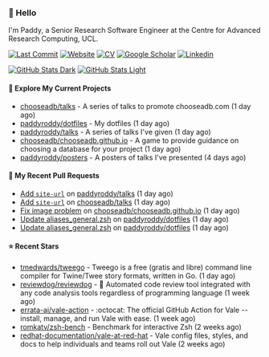 ### 👋 Hello

I'm Paddy, a Senior Research Software Engineer at the Centre for Advanced
Research Computing, UCL.

[![Last Commit](https://img.shields.io/github/last-commit/paddyroddy/paddyroddy/main?label=updated)](https://github.com/paddyroddy)
[![Website](https://img.shields.io/badge/GitHub%20Pages-222?logo=githubpages&logoColor=fff&style=for-the-badge&style=flat)](https://paddyroddy.github.io)
[![CV](https://img.shields.io/badge/CV-PDF-pink.svg)](https://paddyroddy.github.io/cv)
[![Google Scholar](https://img.shields.io/badge/Google%20Scholar-4285F4?logo=googlescholar&logoColor=fff&style=for-the-badge&style=flat)](https://scholar.google.com/citations?user=OFigHUwAAAAJ)
[![Linkedin](https://img.shields.io/badge/LinkedIn-0A66C2?logo=linkedin&logoColor=fff&style=for-the-badge&style=flat)](https://www.linkedin.com/in/patrickjamesroddy)

[![GitHub Stats Dark](https://github-readme-stats-paddyroddy.vercel.app/api?username=paddyroddy&disable_animations=true&hide_border=true&hide_title=true&include_all_commits=true&rank_icon=github&show=prs_merged,reviews&show_icons=true&theme=tokyonight)](https://github.com/paddyroddy/paddyroddy#gh-dark-mode-only)
[![GitHub Stats Light](https://github-readme-stats-paddyroddy.vercel.app/api?username=paddyroddy&disable_animations=true&hide_border=true&hide_title=true&include_all_commits=true&rank_icon=github&show=prs_merged,reviews&show_icons=true&theme=default)](https://github.com/paddyroddy/paddyroddy#gh-light-mode-only)

#### 👷 Explore My Current Projects

- [chooseadb/talks](https://github.com/chooseadb/talks) - A series of talks to promote chooseadb.com
  (1 day ago)
- [paddyroddy/dotfiles](https://github.com/paddyroddy/dotfiles) - My dotfiles
  (1 day ago)
- [paddyroddy/talks](https://github.com/paddyroddy/talks) - A series of talks I&#39;ve given
  (1 day ago)
- [chooseadb/chooseadb.github.io](https://github.com/chooseadb/chooseadb.github.io) - A game to provide guidance on choosing a database for your project
  (1 day ago)
- [paddyroddy/posters](https://github.com/paddyroddy/posters) - A posters of talks I&#39;ve presented
  (4 days ago)

#### 🔨 My Recent Pull Requests

- [Add `site-url`](https://github.com/paddyroddy/talks/pull/99) on [paddyroddy/talks](https://github.com/paddyroddy/talks)
  (1 day ago)
- [Add `site-url`](https://github.com/chooseadb/talks/pull/4) on [chooseadb/talks](https://github.com/chooseadb/talks)
  (1 day ago)
- [Fix image problem](https://github.com/chooseadb/chooseadb.github.io/pull/70) on [chooseadb/chooseadb.github.io](https://github.com/chooseadb/chooseadb.github.io)
  (1 day ago)
- [Update aliases_general.zsh](https://github.com/paddyroddy/dotfiles/pull/86) on [paddyroddy/dotfiles](https://github.com/paddyroddy/dotfiles)
  (1 day ago)
- [Update aliases_general.zsh](https://github.com/paddyroddy/dotfiles/pull/85) on [paddyroddy/dotfiles](https://github.com/paddyroddy/dotfiles)
  (1 day ago)

#### ⭐ Recent Stars

- [tmedwards/tweego](https://github.com/tmedwards/tweego) - Tweego is a free (gratis and libre) command line compiler for Twine/Twee story formats, written in Go.
  (1 day ago)
- [reviewdog/reviewdog](https://github.com/reviewdog/reviewdog) - 🐶 Automated code review tool integrated with any code analysis tools regardless of programming language
  (1 week ago)
- [errata-ai/vale-action](https://github.com/errata-ai/vale-action) - :octocat: The official GitHub Action for Vale -- install, manage, and run Vale with ease.
  (1 week ago)
- [romkatv/zsh-bench](https://github.com/romkatv/zsh-bench) - Benchmark for interactive Zsh
  (2 weeks ago)
- [redhat-documentation/vale-at-red-hat](https://github.com/redhat-documentation/vale-at-red-hat) - Vale config files, styles, and docs to help individuals and teams roll out Vale
  (2 weeks ago)
